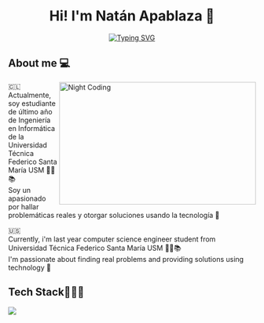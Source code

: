 <h1 align="center">Hi! I'm Natán Apablaza 🚀</h1>
<p align="center">
  <a href="https://git.io/typing-svg"><img src="https://readme-typing-svg.herokuapp.com?font=CAlibri&weight=500&size=22&duration=3000&pause=750&color=21AEC5&center=true&vCenter=true&width=435&lines=Ingeniero+inform%C3%A1tico;Software+Engineer" alt="Typing SVG" /></a> <br>
</p>

<h2>‍About me 💻</h2>

<img alt="Night Coding" src="https://cdna.artstation.com/p/assets/images/images/028/102/058/original/pixel-jeff-matrix-s.gif?1593487263" align="right" style="width:400px; height: 250px"/>

🇨🇱 <br>
Actualmente, soy estudiante de último año de Ingeniería en Informática de la Universidad Técnica Federico Santa María USM 👨‍🎓📚 <br>
Soy un apasionado por hallar problemáticas reales y otorgar soluciones usando la tecnología 🚀

🇺🇸 <br>
Currently, i'm last year computer science engineer student from Universidad Técnica Federico Santa María USM 👨‍🎓📚 <br>
I'm passionate about finding real problems and providing solutions using technology 🚀

<h2 align="left">Tech Stack👨🏻‍💻</h2>
<p align="left">
  <a href="https://skillicons.dev">
    <img src="https://skillicons.dev/icons?i=py,cpp,java,css,html,js,git,github,docker,postman,vscode,linux,angular,go,bitbucket,bootstrap,django,ts,mongodb&perline=10" />
  </a>
</p>
